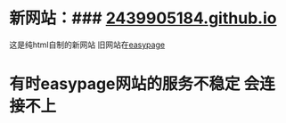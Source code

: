 # 新网站：### <a href="https://2439905184.github.io" target="_blank">2439905184.github.io</a></font>
这是纯html自制的新网站 旧网站在<a href="sd">easypage</a>
# 有时easypage网站的服务不稳定 会连接不上
